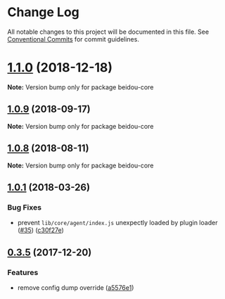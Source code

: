 # Change Log

All notable changes to this project will be documented in this file.
See [Conventional Commits](https://conventionalcommits.org) for commit guidelines.

<a name="1.1.0"></a>

# [1.1.0](https://github.com/alibaba/beidou/packages/beidou-core/compare/v1.0.10...v1.1.0) (2018-12-18)

**Note:** Version bump only for package beidou-core

<a name="1.0.9"></a>

## [1.0.9](https://github.com/alibaba/beidou/packages/beidou-core/compare/v1.0.8...v1.0.9) (2018-09-17)

**Note:** Version bump only for package beidou-core

<a name="1.0.8"></a>

## [1.0.8](https://github.com/alibaba/beidou/packages/beidou-core/compare/v1.0.7...v1.0.8) (2018-08-11)

**Note:** Version bump only for package beidou-core

<a name="1.0.1"></a>

## [1.0.1](https://github.com/alibaba/beidou/packages/beidou-core/compare/v1.0.0...v1.0.1) (2018-03-26)

### Bug Fixes

- prevent `lib/core/agent/index.js` unexpectly loaded by plugin loader ([#35](https://github.com/alibaba/beidou/packages/beidou-core/issues/35)) ([c30f27e](https://github.com/alibaba/beidou/packages/beidou-core/commit/c30f27e))

<a name="0.3.5"></a>

## [0.3.5](https://github.com/alibaba/beidou/packages/beidou-core/compare/v0.3.4...v0.3.5) (2017-12-20)

### Features

- remove config dump override ([a5576e1](https://github.com/alibaba/beidou/packages/beidou-core/commit/a5576e1))
